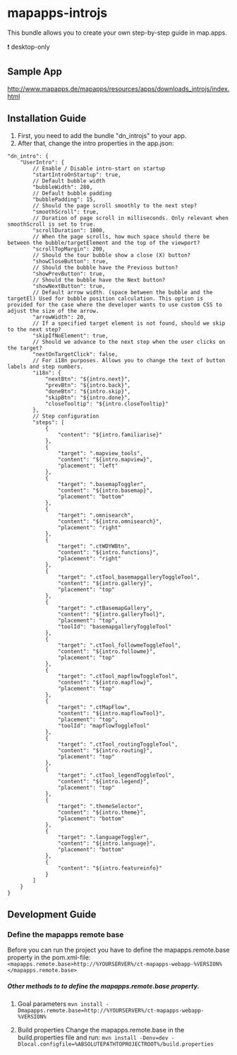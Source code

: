 # mapapps-introjs
This bundle allows you to create your own step-by-step guide in map.apps.

:heavy_exclamation_mark: desktop-only

Sample App
------------------
http://www.mapapps.de/mapapps/resources/apps/downloads_introjs/index.html

Installation Guide
------------------

1. First, you need to add the bundle "dn_introjs" to your app.
2. After that, change the intro properties in the app.json:

```
"dn_intro": {
    "UserIntro": {
        // Enable / Disable intro-start on startup
        "startIntroOnStartup": true,
        // Default bubble width
        "bubbleWidth": 280,
        // Default bubble padding
        "bubblePadding": 15,
        // Should the page scroll smoothly to the next step?
        "smoothScroll": true,
        // Duration of page scroll in milliseconds. Only relevant when smoothScroll is set to true.
        "scrollDuration": 1000,
        // When the page scrolls, how much space should there be between the bubble/targetElement and the top of the viewport?
        "scrollTopMargin": 200,
        // Should the tour bubble show a close (X) button?
        "showCloseButton": true,
        // Should the bubble have the Previous button?
        "showPrevButton": true,
        // Should the bubble have the Next button?
        "showNextButton": true,
        // Default arrow width. (space between the bubble and the targetEl) Used for bubble position calculation. This option is provided for the case where the developer wants to use custom CSS to adjust the size of the arrow.
        "arrowWidth": 20,
        // If a specified target element is not found, should we skip to the next step?
        "skipIfNoElement": true,
        // Should we advance to the next step when the user clicks on the target?
        "nextOnTargetClick": false,
        // For i18n purposes. Allows you to change the text of button labels and step numbers.
        "i18n": {
            "nextBtn": "${intro.next}",
            "prevBtn": "${intro.back}",
            "doneBtn": "${intro.skip}",
            "skipBtn": "${intro.done}",
            "closeTooltip": "${intro.closeTooltip}"
        },
        // Step configuration
        "steps": [
            {
                "content": "${intro.familiarise}"
            },
            {
                "target": ".mapview_tools",
                "content": "${intro.mapview}",
                "placement": "left"
            },
            {
                "target": ".basemapToggler",
                "content": "${intro.basemap}",
                "placement": "bottom"
            },
            {
                "target": ".omnisearch",
                "content": "${intro.omnisearch}",
                "placement": "right"
            },
            {
                "target": ".ctWDYWBtn",
                "content": "${intro.functions}",
                "placement": "right"
            },
            {
                "target": ".ctTool_basemapgalleryToggleTool",
                "content": "${intro.gallery}",
                "placement": "top"
            },
            {
                "target": ".ctBasemapGallery",
                "content": "${intro.galleryTool}",
                "placement": "top",
                "toolId": "basemapgalleryToggleTool"
            },
            {
                "target": ".ctTool_followmeToggleTool",
                "content": "${intro.followme}",
                "placement": "top"
            },
            {
                "target": ".ctTool_mapflowToggleTool",
                "content": "${intro.mapflow}",
                "placement": "top"
            },
            {
                "target": ".ctMapFlow",
                "content": "${intro.mapflowTool}",
                "placement": "top",
                "toolId": "mapflowToggleTool"
            },
            {
                "target": ".ctTool_routingToggleTool",
                "content": "${intro.routing}",
                "placement": "top"
            },
            {
                "target": ".ctTool_legendToggleTool",
                "content": "${intro.legend}",
                "placement": "top"
            },
            {
                "target": ".themeSelector",
                "content": "${intro.theme}",
                "placement": "bottom"
            },
            {
                "target": ".languageToggler",
                "content": "${intro.language}",
                "placement": "bottom"
            },
            {
                "content": "${intro.featureinfo}"
            }
        ]
    }
}
```

Development Guide
------------------
### Define the mapapps remote base
Before you can run the project you have to define the mapapps.remote.base property in the pom.xml-file:
`<mapapps.remote.base>http://%YOURSERVER%/ct-mapapps-webapp-%VERSION%</mapapps.remote.base>`

##### Other methods to to define the mapapps.remote.base property.
1. Goal parameters
`mvn install -Dmapapps.remote.base=http://%YOURSERVER%/ct-mapapps-webapp-%VERSION%`

2. Build properties
Change the mapapps.remote.base in the build.properties file and run:
`mvn install -Denv=dev -Dlocal.configfile=%ABSOLUTEPATHTOPROJECTROOT%/build.properties`